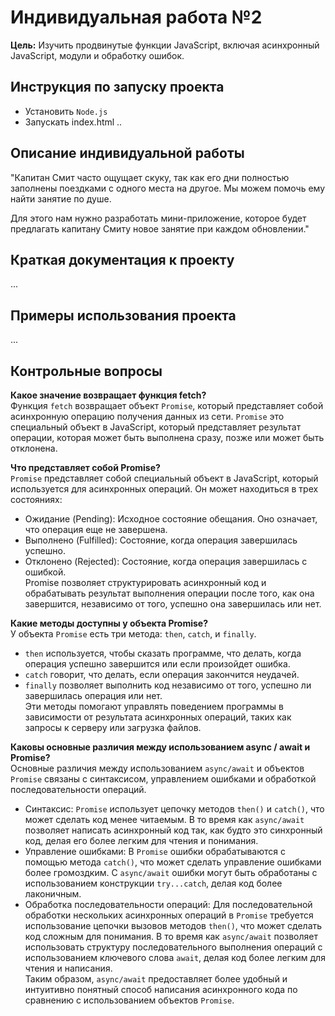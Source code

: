 # Индивидуальная работа №2
**Цель:** Изучить продвинутые функции JavaScript, включая асинхронный JavaScript, модули и обработку ошибок.

## Инструкция по запуску проекта
- Установить `Node.js`
- Запускать index.html ..

## Описание индивидуальной работы
"Капитан Смит часто ощущает скуку, так как его дни полностью заполнены поездками с одного места на другое. Мы можем помочь ему найти занятие по душе.

Для этого нам нужно разработать мини-приложение, которое будет предлагать капитану Смиту новое занятие при каждом обновлении."

## Краткая документация к проекту
...

## Примеры использования проекта
...

## Контрольные вопросы
**Какое значение возвращает функция fetch?**<br>
Функция `fetch` возвращает объект `Promise`, который представляет собой асинхронную операцию получения данных из сети. `Promise` это специальный объект в JavaScript, который представляет результат операции, которая может быть выполнена сразу, позже или может быть отклонена. 

**Что представляет собой Promise?**<br>
`Promise` представляет собой специальный объект в JavaScript, который используется для асинхронных операций. Он может находиться в трех состояниях:
- Ожидание (Pending): Исходное состояние обещания. Оно означает, что операция еще не завершена.
- Выполнено (Fulfilled): Состояние, когда операция завершилась успешно.
- Отклонено (Rejected): Состояние, когда операция завершилась с ошибкой.<br>
Promise позволяет структурировать асинхронный код и обрабатывать результат выполнения операции после того, как она завершится, независимо от того, успешно она завершилась или нет.

**Какие методы доступны у объекта Promise?**<br>
У объекта `Promise` есть три метода: `then`, `catch`, и `finally`. 
- `then` используется, чтобы сказать программе, что делать, когда операция успешно завершится или если произойдет ошибка.
- `catch` говорит, что делать, если операция закончится неудачей.
- `finally` позволяет выполнить код независимо от того, успешно ли завершилась операция или нет.<br>
Эти методы помогают управлять поведением программы в зависимости от результата асинхронных операций, таких как запросы к серверу или загрузка файлов.

**Каковы основные различия между использованием async / await и Promise?**<br>
Основные различия между использованием `async/await` и объектов `Promise` связаны с синтаксисом, управлением ошибками и обработкой последовательности операций.
- Синтаксис: `Promise` использует цепочку методов `then()` и `catch()`, что может сделать код менее читаемым. В то время как `async/await` позволяет написать асинхронный код так, как будто это синхронный код, делая его более легким для чтения и понимания.
- Управление ошибками: В `Promise` ошибки обрабатываются с помощью метода `catch()`, что может сделать управление ошибками более громоздким. С `async/await` ошибки могут быть обработаны с использованием конструкции `try...catch`, делая код более лаконичным.
- Обработка последовательности операций: Для последовательной обработки нескольких асинхронных операций в `Promise` требуется использование цепочки вызовов методов `then()`, что может сделать код сложным для понимания. В то время как `async/await` позволяет использовать структуру последовательного выполнения операций с использованием ключевого слова `await`, делая код более легким для чтения и написания.<br>
Таким образом, `async/await` предоставляет более удобный и интуитивно понятный способ написания асинхронного кода по сравнению с использованием объектов `Promise`.

